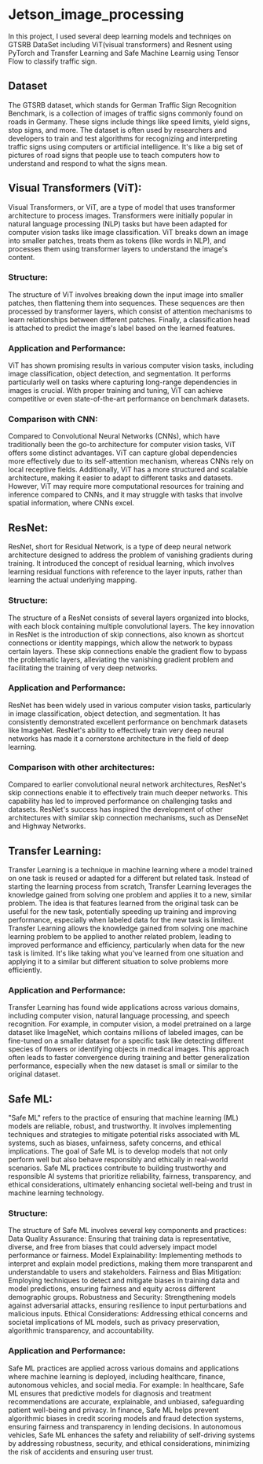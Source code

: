 # Jetson_image_processing
In this project, I used several deep learning models and techniqes on GTSRB DataSet including ViT(visual transformers) and Resnent using PyTorch and Transfer Learning and Safe Machine Learnig using Tensor Flow to classify traffic sign. 

## Dataset
The GTSRB dataset, which stands for German Traffic Sign Recognition Benchmark, is a collection of images of traffic signs commonly found on roads in Germany. These signs include things like speed limits, yield signs, stop signs, and more. The dataset is often used by researchers and developers to train and test algorithms for recognizing and interpreting traffic signs using computers or artificial intelligence. It's like a big set of pictures of road signs that people use to teach computers how to understand and respond to what the signs mean.

## Visual Transformers (ViT):
Visual Transformers, or ViT, are a type of model that uses transformer architecture to process images. Transformers were initially popular in natural language processing (NLP) tasks but have been adapted for computer vision tasks like image classification. ViT breaks down an image into smaller patches, treats them as tokens (like words in NLP), and processes them using transformer layers to understand the image's content.

### Structure:
The structure of ViT involves breaking down the input image into smaller patches, then flattening them into sequences. These sequences are then processed by transformer layers, which consist of attention mechanisms to learn relationships between different patches. Finally, a classification head is attached to predict the image's label based on the learned features.

### Application and Performance:
ViT has shown promising results in various computer vision tasks, including image classification, object detection, and segmentation. It performs particularly well on tasks where capturing long-range dependencies in images is crucial. With proper training and tuning, ViT can achieve competitive or even state-of-the-art performance on benchmark datasets.

### Comparison with CNN:
Compared to Convolutional Neural Networks (CNNs), which have traditionally been the go-to architecture for computer vision tasks, ViT offers some distinct advantages. ViT can capture global dependencies more effectively due to its self-attention mechanism, whereas CNNs rely on local receptive fields. Additionally, ViT has a more structured and scalable architecture, making it easier to adapt to different tasks and datasets. However, ViT may require more computational resources for training and inference compared to CNNs, and it may struggle with tasks that involve spatial information, where CNNs excel.

## ResNet:
ResNet, short for Residual Network, is a type of deep neural network architecture designed to address the problem of vanishing gradients during training. It introduced the concept of residual learning, which involves learning residual functions with reference to the layer inputs, rather than learning the actual underlying mapping.

### Structure:
The structure of a ResNet consists of several layers organized into blocks, with each block containing multiple convolutional layers. The key innovation in ResNet is the introduction of skip connections, also known as shortcut connections or identity mappings, which allow the network to bypass certain layers. These skip connections enable the gradient flow to bypass the problematic layers, alleviating the vanishing gradient problem and facilitating the training of very deep networks.

### Application and Performance:
ResNet has been widely used in various computer vision tasks, particularly in image classification, object detection, and segmentation. It has consistently demonstrated excellent performance on benchmark datasets like ImageNet. ResNet's ability to effectively train very deep neural networks has made it a cornerstone architecture in the field of deep learning.

### Comparison with other architectures:
Compared to earlier convolutional neural network architectures, ResNet's skip connections enable it to effectively train much deeper networks. This capability has led to improved performance on challenging tasks and datasets. ResNet's success has inspired the development of other architectures with similar skip connection mechanisms, such as DenseNet and Highway Networks.

## Transfer Learning:
Transfer Learning is a technique in machine learning where a model trained on one task is reused or adapted for a different but related task. Instead of starting the learning process from scratch, Transfer Learning leverages the knowledge gained from solving one problem and applies it to a new, similar problem. The idea is that features learned from the original task can be useful for the new task, potentially speeding up training and improving performance, especially when labeled data for the new task is limited. Transfer Learning allows the knowledge gained from solving one machine learning problem to be applied to another related problem, leading to improved performance and efficiency, particularly when data for the new task is limited. It's like taking what you've learned from one situation and applying it to a similar but different situation to solve problems more efficiently.

### Application and Performance:
Transfer Learning has found wide applications across various domains, including computer vision, natural language processing, and speech recognition. For example, in computer vision, a model pretrained on a large dataset like ImageNet, which contains millions of labeled images, can be fine-tuned on a smaller dataset for a specific task like detecting different species of flowers or identifying objects in medical images. This approach often leads to faster convergence during training and better generalization performance, especially when the new dataset is small or similar to the original dataset.

 ## Safe ML:
"Safe ML" refers to the practice of ensuring that machine learning (ML) models are reliable, robust, and trustworthy. It involves implementing techniques and strategies to mitigate potential risks associated with ML systems, such as biases, unfairness, safety concerns, and ethical implications. The goal of Safe ML is to develop models that not only perform well but also behave responsibly and ethically in real-world scenarios. Safe ML practices contribute to building trustworthy and responsible AI systems that prioritize reliability, fairness, transparency, and ethical considerations, ultimately enhancing societal well-being and trust in machine learning technology.

### Structure:
The structure of Safe ML involves several key components and practices:
Data Quality Assurance: Ensuring that training data is representative, diverse, and free from biases that could adversely impact model performance or fairness.
Model Explainability: Implementing methods to interpret and explain model predictions, making them more transparent and understandable to users and stakeholders.
Fairness and Bias Mitigation: Employing techniques to detect and mitigate biases in training data and model predictions, ensuring fairness and equity across different demographic groups.
Robustness and Security: Strengthening models against adversarial attacks, ensuring resilience to input perturbations and malicious inputs.
Ethical Considerations: Addressing ethical concerns and societal implications of ML models, such as privacy preservation, algorithmic transparency, and accountability.

### Application and Performance:
Safe ML practices are applied across various domains and applications where machine learning is deployed, including healthcare, finance, autonomous vehicles, and social media. For example:
In healthcare, Safe ML ensures that predictive models for diagnosis and treatment recommendations are accurate, explainable, and unbiased, safeguarding patient well-being and privacy.
In finance, Safe ML helps prevent algorithmic biases in credit scoring models and fraud detection systems, ensuring fairness and transparency in lending decisions.
In autonomous vehicles, Safe ML enhances the safety and reliability of self-driving systems by addressing robustness, security, and ethical considerations, minimizing the risk of accidents and ensuring user trust.
